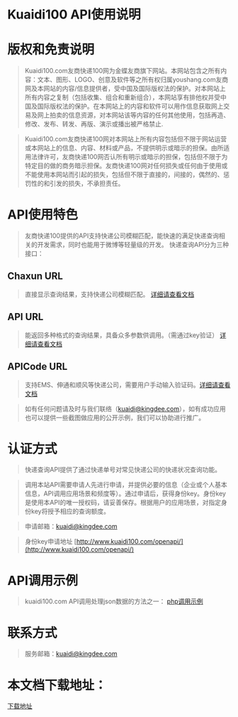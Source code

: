 # **Kuaidi100 API使用说明** #

# 版权和免责说明 #

> Kuaidi100.com友商快递100网为金蝶友商旗下网站。本网站包含之所有内容：文本、图形、LOGO、创意及软件等之所有权归属youshang.com友商网及本网站的内容/信息提供者，受中国及国际版权法的保护。对本网站上所有内容之复制（包括收集、组合和重新组合），本网站享有排他权并受中国及国际版权法的保护。在本网站上的内容和软件可以用作信息获取网上交易及网上拍卖的信息资源，对本网站该等内容的任何其他使用，包括再造、修改、发布、转发、再版、演示或播出被严格禁止.

> Kuaidi100.com友商快递100网对本网站上所有内容包括但不限于网站运营或本网站上的信息、内容、材料或产品，不提供明示或暗示的担保。由所适用法律许可，友商快递100网否认所有明示或暗示的担保，包括但不限于为特定目的做的商务暗示担保。友商快递100网对任何损失或任何由于使用或不能使用本网站而引起的损失，包括但不限于直接的，间接的，偶然的、惩罚性的和引发的损失，不承担责任。

# API使用特色 #
> 友商快递100提供的API支持快递公司模糊匹配，能快速的满足快递查询相关的开发需求，同时也能用于微博等轻量级的开发。
> 快递查询API分为三种接口：
## Chaxun URL ##
> 直接显示查询结果，支持快递公司模糊匹配。
> [详细请查看文档](http://code.google.com/p/kuaidi-api/wiki/Open_API_Chaxun_URL)
## API URL ##
> 能返回多种格式的查询结果，具备众多参数供调用。（需通过key验证）
> [详细请查看文档](http://code.google.com/p/kuaidi-api/wiki/Open_API_API_URL)

## APICode URL ##
> 支持EMS、伸通和顺风等快递公司，需要用户手动输入验证码。[详细请查看文档](http://code.google.com/p/kuaidi-api/wiki/Open_API_APICode_URL)


> 如有任何问题请及时与我们联络（kuaidi@kingdee.com），如有成功应用也可以提供一些截图做应用的公开示例，我们可以协助进行推广。


# 认证方式 #

> 快递查询API提供了通过快递单号对常见快递公司的快递状况查询功能。

> 调用本站API需要申请人先进行申请，并提供必要的信息（企业或个人基本信息，API调用应用场景和频度等）。通过申请后，获得身份key。身份key是使用本API的唯一授权码，请妥善保存。根据用户的应用场景，对指定身份key将授予相应的查询额度。

> 申请邮箱：kuaidi@kingdee.com

> 身份key申请地址 [http://www.kuaidi100.com/openapi/](http://www.kuaidi100.com/openapi/)

# API调用示例 #
> kuaidi100.com API调用处理json数据的方法之一： [php调用示例](http://code.google.com/p/kuaidi-api/wiki/Open_API_Articles_PHP)

# 联系方式 #
> 服务邮箱：kuaidi@kingdee.com



# 本文档下载地址： #
[下载地址](http://kuaidi-api.googlecode.com/files/kuaidi100api.zip)